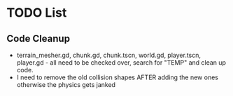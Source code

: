 # TODO List

## Code Cleanup

- terrain_mesher.gd, chunk.gd, chunk.tscn, world.gd, player.tscn, player.gd - all need to be checked over, search for "TEMP" and clean up code.
- I need to remove the old collision shapes AFTER adding the new ones otherwise the physics gets janked
